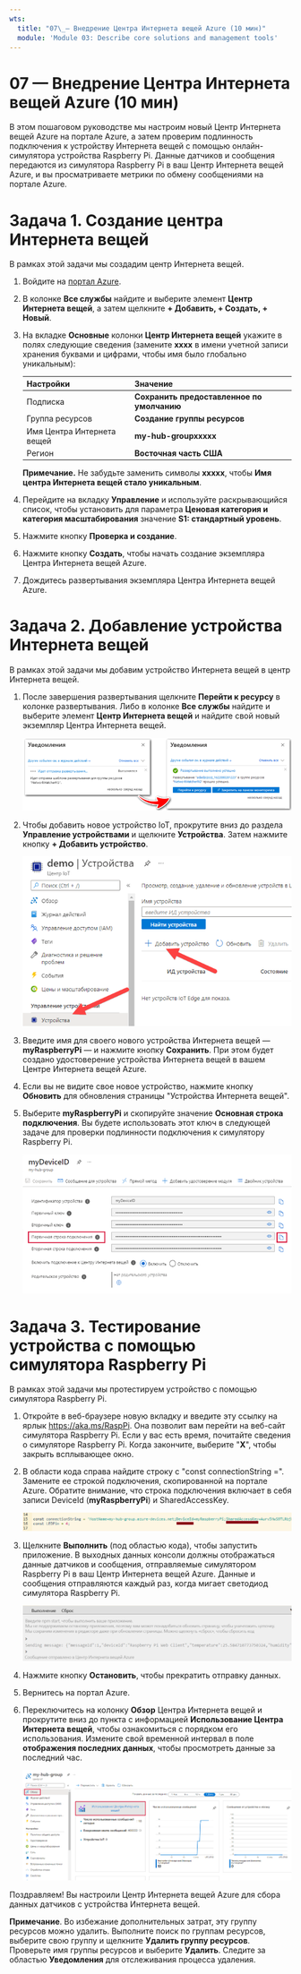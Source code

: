 ```yaml
---
wts:
  title: "07\_— Внедрение Центра Интернета вещей Azure (10 мин)"
  module: 'Module 03: Describe core solutions and management tools'
---
```

# <a name="07---implement-an-azure-iot-hub-10-min"></a>07 — Внедрение Центра Интернета вещей Azure (10 мин)

В этом пошаговом руководстве мы настроим новый Центр Интернета вещей Azure на портале Azure, а затем проверим подлинность подключения к устройству Интернета вещей с помощью онлайн-симулятора устройства Raspberry Pi. Данные датчиков и сообщения передаются из симулятора Raspberry Pi в ваш Центр Интернета вещей Azure, и вы просматриваете метрики по обмену сообщениями на портале Azure.

# <a name="task-1-create-an-iot-hub"></a>Задача 1. Создание центра Интернета вещей 

В рамках этой задачи мы создадим центр Интернета вещей. 

1. Войдите на [портал Azure](https://portal.azure.com).

2. В колонке **Все службы** найдите и выберите элемент **Центр Интернета вещей**, а затем щелкните **+ Добавить, + Создать, + Новый**.

3. На вкладке **Основные** колонки **Центр Интернета вещей** укажите в полях следующие сведения (замените **xxxx** в имени учетной записи хранения буквами и цифрами, чтобы имя было глобально уникальным):

    | Настройки | Значение |
    |--|--|
    | Подписка | **Сохранить предоставленное по умолчанию** |
    | Группа ресурсов | **Создание группы ресурсов** |
    | Имя Центра Интернета вещей | **my-hub-groupxxxxx** |
    | Регион | **Восточная часть США** |

    **Примечание.** Не забудьте заменить символы **xxxxx**, чтобы **Имя центра Интернета вещей стало уникальным**.

4. Перейдите на вкладку **Управление** и используйте раскрывающийся список, чтобы установить для параметра **Ценовая категория и категория масштабирования** значение **S1: стандартный уровень**.

5. Нажмите кнопку **Проверка и создание**.

6. Нажмите кнопку **Создать**, чтобы начать создание экземпляра Центра Интернета вещей Azure.

7. Дождитесь развертывания экземпляра Центра Интернета вещей Azure. 

# <a name="task-2-add-an-iot-device"></a>Задача 2. Добавление устройства Интернета вещей

В рамках этой задачи мы добавим устройство Интернета вещей в центр Интернета вещей. 

1. После завершения развертывания щелкните **Перейти к ресурсу** в колонке развертывания. Либо в колонке **Все службы** найдите и выберите элемент **Центр Интернета вещей** и найдите свой новый экземпляр Центра Интернета вещей.

    ![Снимок экрана: уведомления о выполняемом и успешном развертывании на портале Azure.](../images/0601.png)

2. Чтобы добавить новое устройство IoT, прокрутите вниз до раздела **Управление устройствами** и щелкните **Устройства**. Затем нажмите кнопку **+ Добавить устройство**.

    ![Снимок экрана: панель устройств Интернета вещей, выделенная в колонке навигации центра Интернета вещей, на портале Azure. Кнопка «Создать» выделена, чтобы показать, как добавить новое удостоверение устройства Интернета вещей в центр Интернета вещей.](../images/0602.png)

3. Введите имя для своего нового устройства Интернета вещей — **myRaspberryPi** — и нажмите кнопку **Сохранить**. При этом будет создано удостоверение устройства Интернета вещей в вашем Центре Интернета вещей Azure.

4. Если вы не видите свое новое устройство, нажмите кнопку **Обновить** для обновления страницы "Устройства Интернета вещей". 

5. Выберите **myRaspberryPi** и скопируйте значение **Основная строка подключения**. Вы будете использовать этот ключ в следующей задаче для проверки подлинности подключения к симулятору Raspberry Pi.

    ![Снимок экрана: страница «Основная строка подключения» с выделенным значком копирования.](../images/0603.png)

# <a name="task-3-test-the-device-using-a-raspberry-pi-simulator"></a>Задача 3. Тестирование устройства с помощью симулятора Raspberry Pi

В рамках этой задачи мы протестируем устройство с помощью симулятора Raspberry Pi. 

1. Откройте в веб-браузере новую вкладку и введите эту ссылку на ярлык https://aka.ms/RaspPi. Она позволит вам перейти на веб-сайт симулятора Raspberry Pi. Если у вас есть время, почитайте сведения о симуляторе Raspberry Pi. Когда закончите, выберите "**X**", чтобы закрыть всплывающее окно.

2. В области кода справа найдите строку с "const connectionString =". Замените ее строкой подключения, скопированной на портале Azure. Обратите внимание, что строка подключения включает в себя записи DeviceId (**myRaspberryPi**) и SharedAccessKey.

    ![Снимок экрана: область написания кода в симуляторе Raspberry Pi.](../images/0604.png)

3. Щелкните **Выполнить** (под областью кода), чтобы запустить приложение. В выходных данных консоли должны отображаться данные датчиков и сообщения, отправляемые симулятором Raspberry Pi в ваш Центр Интернета вещей Azure. Данные и сообщения отправляются каждый раз, когда мигает светодиод симулятора Raspberry Pi. 

    ![Снимок экрана: консоль симулятора Raspberry Pi.  В выходных данных консоли отображаются данные датчиков и сообщения, отправляемые симулятором Raspberry Pi в ваш Центр Интернета вещей Azure.](../images/0605.png)

5. Нажмите кнопку **Остановить**, чтобы прекратить отправку данных.

6. Вернитесь на портал Azure.

7. Переключитесь на колонку **Обзор** Центра Интернета вещей и прокрутите вниз до пункта с информацией **Использование Центра Интернета вещей**, чтобы ознакомиться с порядком его использования. Измените свой временной интервал в поле **отображения последних данных**, чтобы просмотреть данные за последний час.

    ![Снимок экрана: метрики в области использования Центра Интернета вещей на портале Azure.](../images/0606.png)


Поздравляем! Вы настроили Центр Интернета вещей Azure для сбора данных датчиков с устройства Интернета вещей.

**Примечание**. Во избежание дополнительных затрат, эту группу ресурсов можно удалить. Выполните поиск по группам ресурсов, выберите свою группу и щелкните **Удалить группу ресурсов**. Проверьте имя группы ресурсов и выберите **Удалить**. Следите за областью **Уведомления** для отслеживания процесса удаления.
